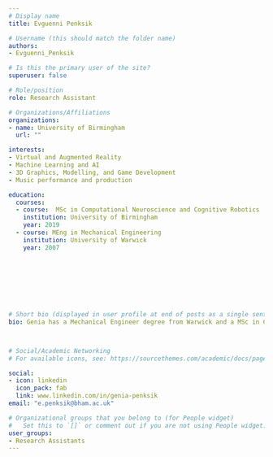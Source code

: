 ```yaml
---
# Display name
title: Evguenni Penksik

# Username (this should match the folder name)
authors:
- Evguenni_Penksik

# Is this the primary user of the site?
superuser: false

# Role/position
role: Research Assistant

# Organizations/Affiliations
organizations:
- name: University of Birmingham
  url: ""

interests:
- Virtual and Augmented Reality
- Machine Learning and AI
- 3D Graphics, Modelling, and Game Development
- Music performance and production

education:
  courses:
  - course:  MSc in Computational Neuroscience and Cognitive Robotics
    institution: University of Birmingham
    year: 2019
  - course: MEng in Mechanical Engineering
    institution: University of Warwick
    year: 2007
    
   

 


 
                
# Short bio (displayed in user profile at end of posts as a single sentence)
bio: Genia has a Mechanical Engineer degree from Warwick and a MSc in Computational Neuroscience and Cognitive Robotics from the University of Birmingham.



# Social/Academic Networking
# For available icons, see: https://sourcethemes.com/academic/docs/page-builder/#icons

social:
- icon: linkedin
  icon_pack: fab
  link: www.linkedin.com/in/genia-penksik
email: "e.penksik@bham.ac.uk"

# Organizational groups that you belong to (for People widget)
#   Set this to `[]` or comment out if you are not using People widget.
user_groups:
- Research Assistants
---
```

